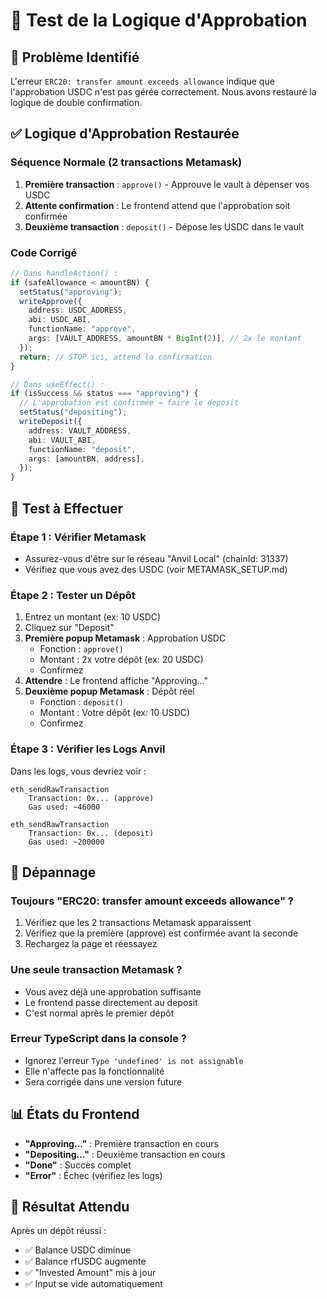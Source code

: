 # 🔐 Test de la Logique d'Approbation

## 🚨 Problème Identifié

L'erreur `ERC20: transfer amount exceeds allowance` indique que l'approbation USDC n'est pas gérée correctement. Nous avons restauré la logique de double confirmation.

## ✅ Logique d'Approbation Restaurée

### **Séquence Normale (2 transactions Metamask)**

1. **Première transaction** : `approve()` - Approuve le vault à dépenser vos USDC
2. **Attente confirmation** : Le frontend attend que l'approbation soit confirmée
3. **Deuxième transaction** : `deposit()` - Dépose les USDC dans le vault

### **Code Corrigé**

```typescript
// Dans handleAction() :
if (safeAllowance < amountBN) {
  setStatus("approving");
  writeApprove({
    address: USDC_ADDRESS,
    abi: USDC_ABI,
    functionName: "approve",
    args: [VAULT_ADDRESS, amountBN * BigInt(2)], // 2x le montant
  });
  return; // STOP ici, attend la confirmation
}

// Dans useEffect() :
if (isSuccess && status === "approving") {
  // L'approbation est confirmée → faire le deposit
  setStatus("depositing");
  writeDeposit({
    address: VAULT_ADDRESS,
    abi: VAULT_ABI,
    functionName: "deposit",
    args: [amountBN, address],
  });
}
```

## 🧪 Test à Effectuer

### **Étape 1 : Vérifier Metamask**

- Assurez-vous d'être sur le réseau "Anvil Local" (chainId: 31337)
- Vérifiez que vous avez des USDC (voir METAMASK_SETUP.md)

### **Étape 2 : Tester un Dépôt**

1. Entrez un montant (ex: 10 USDC)
2. Cliquez sur "Deposit"
3. **Première popup Metamask** : Approbation USDC
   - Fonction : `approve()`
   - Montant : 2x votre dépôt (ex: 20 USDC)
   - Confirmez
4. **Attendre** : Le frontend affiche "Approving..."
5. **Deuxième popup Metamask** : Dépôt réel
   - Fonction : `deposit()`
   - Montant : Votre dépôt (ex: 10 USDC)
   - Confirmez

### **Étape 3 : Vérifier les Logs Anvil**

Dans les logs, vous devriez voir :

```
eth_sendRawTransaction
    Transaction: 0x... (approve)
    Gas used: ~46000

eth_sendRawTransaction
    Transaction: 0x... (deposit)
    Gas used: ~200000
```

## 🔧 Dépannage

### **Toujours "ERC20: transfer amount exceeds allowance" ?**

1. Vérifiez que les 2 transactions Metamask apparaissent
2. Vérifiez que la première (approve) est confirmée avant la seconde
3. Rechargez la page et réessayez

### **Une seule transaction Metamask ?**

- Vous avez déjà une approbation suffisante
- Le frontend passe directement au deposit
- C'est normal après le premier dépôt

### **Erreur TypeScript dans la console ?**

- Ignorez l'erreur `Type 'undefined' is not assignable`
- Elle n'affecte pas la fonctionnalité
- Sera corrigée dans une version future

## 📊 États du Frontend

- **"Approving..."** : Première transaction en cours
- **"Depositing..."** : Deuxième transaction en cours
- **"Done"** : Succès complet
- **"Error"** : Échec (vérifiez les logs)

## 🎯 Résultat Attendu

Après un dépôt réussi :

- ✅ Balance USDC diminue
- ✅ Balance rfUSDC augmente
- ✅ "Invested Amount" mis à jour
- ✅ Input se vide automatiquement

